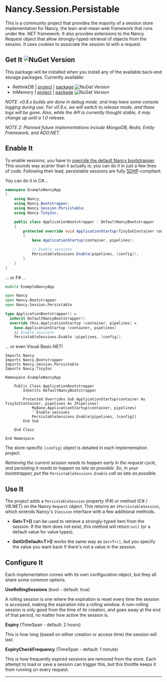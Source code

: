 # Nancy.Session.Persistable

This is a community project that provides the majority of a session store implementation for Nancy, the lean-and-mean
web framework that runs under the .NET framework.  It also provides extensions to the Nancy Request object that allow
strongly-typed retrieval of objects from the session.  It uses cookies to associate the session Id with a request.

## Get It ![NuGet Version](https://img.shields.io/nuget/v/Nancy.Session.Persistable.svg)
This package will be installed when you install any of the available back-end storage packages. Currently available:
* RethinkDB | [project](https://github.com/danieljsummers/Nancy.Session.RethinkDB) | 
  [package](https://nuget.org/packages/Nancy.Session.RethinkDB) ![NuGet Version](https://img.shields.io/nuget/v/Nancy.Session.RethinkDB.svg)
* InMemory | [project](https://github.com/danieljsummers/Nancy.Session.InMemory) |
  [package](https://nuget.org/packages/Nancy.Session.InMemory) ![NuGet Version](https://img.shields.io/nuget/v/Nancy.Session.InMemory.svg)

_NOTE: v0.8.x builds are done in debug mode, and may have some console logging during use. For v0.9.x, we will switch
to release mode, and these logs will be gone.  Also, while the API is currently thought stable, it may change up until
a 1.0 release._

_NOTE 2: Planned future implementations include MongoDB, Redis, Entity Framework, and ADO.NET._

## Enable It

To enable sessions, you have to
[override the default Nancy bootstrapper](https://github.com/NancyFx/Nancy/wiki/Bootstrapper).  This sounds way
scarier than it actually is; you can do it in just a few lines of code.  Following their lead, persistable sessions are
fully [SDHP](https://github.com/NancyFx/Nancy#the-super-duper-happy-path)-compliant.

You can do it in C#...
```csharp
namespace ExampleNancyApp
{
    using Nancy;
    using Nancy.Bootstrapper;
    using Nancy.Session.Persistable;
    using Nancy.TinyIoc;

    public class ApplicationBootstrapper : DefaultNancyBootstrapper
    {
        protected override void ApplicationStartup(TinyIoCContainer container, IPipelines pipelines)
        {
            base.ApplicationStartup(container, pipelines);

            // Enable sessions
            PersistableSessions.Enable(pipelines, [config]);
        }
    }
}
```

... or F# ...

```fsharp
module ExampleNancyApp

open Nancy
open Nancy.Bootstrapper
open Nancy.Session.Persistable

type ApplicationBootstrapper() =
  inherit DefaultNancyBootstrapper()
  override this.ApplicationStartup (container, pipelines) =
    base.ApplicationStartup (container, pipelines)
    // Enable sessions
    PersistableSessions.Enable (pipelines, [config])
```

... or even Visual Basic.NET!

```vb.net
Imports Nancy
Imports Nancy.Bootstrapper
Imports Nancy.Session.Persistable
Imports Nancy.TinyIoc

Namespace ExampleNancyApp

    Public Class ApplicationBootstrapper
        Inherits DefaultNancyBootstrapper

        Protected Overrides Sub ApplicationStartup(container As TinyIoCContainer, pipelines As IPipelines)
            MyBase.ApplicationStartup(container, pipelines)
            ' Enable sessions
            PersistableSessions.Enable(pipelines, [config])
        End Sub

    End Class

End Namespace
```

The store-specific ```[config]``` object is detailed in each implementation project.

_Retrieving the current session needs to happen early in the request cycle, and persisting it needs to happen as late as
possible.  So, in your bootstrapper, put the ```PersistableSessions.Enable``` call as late as possible._


## Use It

The project adds a ```PersistableSession``` property (F#) or method (C# / VB.NET) on the Nancy ```Request``` object.
This returns an ```IPersistableSession```, which extends Nancy's ```ISession``` interface with a few additional methods.

* **Get&lt;T&gt;()** can be used to retrieve a strongly-typed item from the session.  If the item does not exist, this
method will return ```null``` (or a default value for value types).

* **GetOrDefault&lt;T&gt;()** works the same way as ```Get<T>()```, but you specify the value you want back if there's
  not a value in the session.

## Configure It

Each implementation comes with its own configuration object, but they all share some common options.

**UseRollingSessions** (bool - default: true)

A rolling session is one where the expiration is reset every time the session is accessed, making the expiration into a
rolling window. A non-rolling session is only good from the time of its creation, and goes away at the end of that
period, no matter how active the session is.

**Expiry** (TimeSpan - default: 2 hours)

This is how long (based on either creation or access time) the session will last.

**ExpiryCheckFrequency** (TimeSpan - default: 1 minute)

This is how frequently expired sessions are removed from the store.  Each attempt to load or save a session can trigger
this, but this throttle keeps it from running on every request.

---


